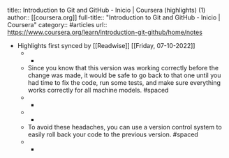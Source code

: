 title:: Introduction to Git and GitHub - Inicio | Coursera (highlights) (1)
author:: [[coursera.org]]
full-title:: "Introduction to Git and GitHub - Inicio | Coursera"
category:: #articles
url:: https://www.coursera.org/learn/introduction-git-github/home/notes

- Highlights first synced by [[Readwise]] [[Friday, 07-10-2022]]
	- -
	- Since you know that this version was working correctly before the change was made, it would be safe to go back to that one until you had time to fix the code, run some tests, and make sure everything works correctly for all machine models. #spaced
	- -
	- -
	- To avoid these headaches, you can use a version control system to easily roll back your code to the previous version. #spaced
	- -